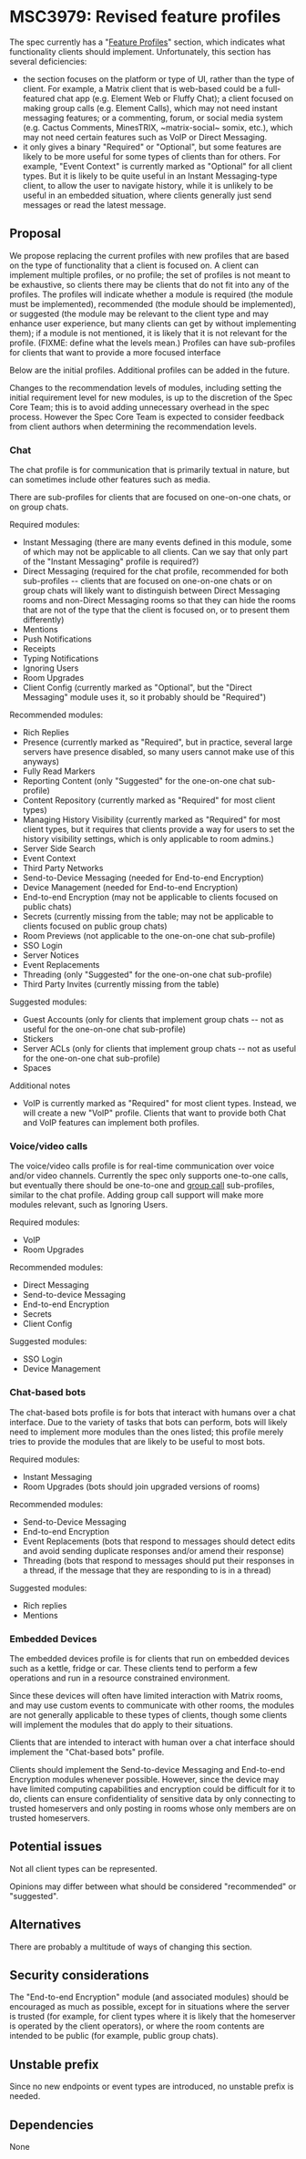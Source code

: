 # MSC3979: Revised feature profiles

The spec currently has a "[Feature
Profiles](https://spec.matrix.org/v1.6/client-server-api/#feature-profiles)"
section, which indicates what functionality clients should implement.
Unfortunately, this section has several deficiencies:

- the section focuses on the platform or type of UI, rather than the type of
  client.  For example, a Matrix client that is web-based could be a
  full-featured chat app (e.g. Element Web or Fluffy Chat); a client focused on
  making group calls (e.g. Element Calls), which may not need instant messaging
  features; or a commenting, forum, or social media system (e.g. Cactus
  Comments, MinesTRIX, ~matrix-social~ somix, etc.), which may not need certain
  features such as VoIP or Direct Messaging.
- it only gives a binary "Required" or "Optional", but some features are likely
  to be more useful for some types of clients than for others.  For example,
  "Event Context" is currently marked as "Optional" for all client types.  But
  it is likely to be quite useful in an Instant Messaging-type client, to allow
  the user to navigate history, while it is unlikely to be useful in an
  embedded situation, where clients generally just send messages or read the
  latest message.

## Proposal

We propose replacing the current profiles with new profiles that are based on
the type of functionality that a client is focused on.  A client can implement
multiple profiles, or no profile; the set of profiles is not meant to be
exhaustive, so clients there may be clients that do not fit into any of the
profiles.  The profiles will indicate whether a module is required (the module
must be implemented), recommended (the module should be implemented), or
suggested (the module may be relevant to the client type and may enhance user
experience, but many clients can get by without implementing them); if a module
is not mentioned, it is likely that it is not relevant for the profile.  (FIXME:
define what the levels mean.)  Profiles can have sub-profiles for clients that
want to provide a more focused interface

Below are the initial profiles.  Additional profiles can be added in the
future.

Changes to the recommendation levels of modules, including setting the initial
requirement level for new modules, is up to the discretion of the Spec Core
Team; this is to avoid adding unnecessary overhead in the spec process.
However the Spec Core Team is expected to consider feedback from client authors
when determining the recommendation levels.

### Chat

The chat profile is for communication that is primarily textual in nature, but
can sometimes include other features such as media.

There are sub-profiles for clients that are focused on one-on-one chats, or on
group chats.

Required modules:

- Instant Messaging (there are many events defined in this module, some of
  which may not be applicable to all clients.  Can we say that only part of the
  "Instant Messaging" profile is required?)
- Direct Messaging (required for the chat profile, recommended for both
  sub-profiles -- clients that are focused on one-on-one chats or on group
  chats will likely want to distinguish between Direct Messaging rooms and
  non-Direct Messaging rooms so that they can hide the rooms that are not
  of the type that the client is focused on, or to present them differently)
- Mentions
- Push Notifications
- Receipts
- Typing Notifications
- Ignoring Users
- Room Upgrades
- Client Config (currently marked as "Optional", but the "Direct Messaging"
  module uses it, so it probably should be "Required")

Recommended modules:

- Rich Replies
- Presence (currently marked as "Required", but in practice, several large
  servers have presence disabled, so many users cannot make use of this
  anyways)
- Fully Read Markers
- Reporting Content (only "Suggested" for the one-on-one chat sub-profile)
- Content Repository (currently marked as "Required" for most client types)
- Managing History Visibility (currently marked as "Required" for most client
  types, but it requires that clients provide a way for users to set the
  history visibility settings, which is only applicable to room admins.)
- Server Side Search
- Event Context
- Third Party Networks
- Send-to-Device Messaging (needed for End-to-end Encryption)
- Device Management (needed for End-to-end Encryption)
- End-to-end Encryption (may not be applicable to clients focused on public chats)
- Secrets (currently missing from the table; may not be applicable to clients
  focused on public group chats)
- Room Previews (not applicable to the one-on-one chat sub-profile)
- SSO Login
- Server Notices
- Event Replacements
- Threading (only "Suggested" for the one-on-one chat sub-profile)
- Third Party Invites (currently missing from the table)

Suggested modules:
- Guest Accounts (only for clients that implement group chats -- not as useful
  for the one-on-one chat sub-profile)
- Stickers
- Server ACLs (only for clients that implement group chats -- not as useful for
  the one-on-one chat sub-profile)
- Spaces

Additional notes
- VoIP is currently marked as "Required" for most client types.  Instead, we
  will create a new "VoIP" profile.  Clients that want to provide both Chat and
  VoIP features can implement both profiles.

### Voice/video calls

The voice/video calls profile is for real-time communication over voice and/or
video channels.  Currently the spec only supports one-to-one calls, but
eventually there should be one-to-one and [group
call](https://github.com/matrix-org/matrix-spec-proposals/pull/3401)
sub-profiles, similar to the chat profile.  Adding group call support will make
more modules relevant, such as Ignoring Users.

Required modules:

- VoIP
- Room Upgrades

Recommended modules:

- Direct Messaging
- Send-to-device Messaging
- End-to-end Encryption
- Secrets
- Client Config

Suggested modules:

- SSO Login
- Device Management

### Chat-based bots

The chat-based bots profile is for bots that interact with humans over a chat
interface.  Due to the variety of tasks that bots can perform, bots will likely
need to implement more modules than the ones listed; this profile merely tries
to provide the modules that are likely to be useful to most bots.

Required modules:

- Instant Messaging
- Room Upgrades (bots should join upgraded versions of rooms)

Recommended modules:

- Send-to-Device Messaging
- End-to-end Encryption
- Event Replacements (bots that respond to messages should detect edits and
  avoid sending duplicate responses and/or amend their response)
- Threading (bots that respond to messages should put their responses in a
  thread, if the message that they are responding to is in a thread)

Suggested modules:

- Rich replies
- Mentions

### Embedded Devices

The embedded devices profile is for clients that run on embedded devices such
as a kettle, fridge or car.  These clients tend to perform a few operations and
run in a resource constrained environment.

Since these devices will often have limited interaction with Matrix rooms, and
may use custom events to communicate with other rooms, the modules are not
generally applicable to these types of clients, though some clients will
implement the modules that do apply to their situations.

Clients that are intended to interact with human over a chat interface should
implement the "Chat-based bots" profile.

Clients should implement the Send-to-device Messaging and End-to-end Encryption
modules whenever possible.  However, since the device may have limited
computing capabilities and encryption could be difficult for it to do, clients
can ensure confidentiality of sensitive data by only connecting to trusted
homeservers and only posting in rooms whose only members are on trusted
homeservers.

## Potential issues

Not all client types can be represented.

Opinions may differ between what should be considered "recommended" or
"suggested".

## Alternatives

There are probably a multitude of ways of changing this section.

## Security considerations

The "End-to-end Encryption" module (and associated modules) should be
encouraged as much as possible, except for in situations where the server is
trusted (for example, for client types where it is likely that the homeserver
is operated by the client operators), or where the room contents are intended
to be public (for example, public group chats).

## Unstable prefix

Since no new endpoints or event types are introduced, no unstable prefix is needed.

## Dependencies

None
